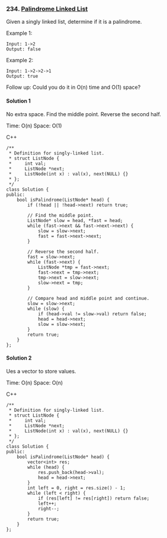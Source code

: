 ### 234\. [Palindrome Linked List](https://leetcode.com/problems/palindrome-linked-list/)

Given a singly linked list, determine if it is a palindrome.

Example 1:
```
Input: 1->2
Output: false
```
Example 2:
```
Input: 1->2->2->1
Output: true
```
Follow up:
Could you do it in O(n) time and O(1) space?


#### Solution 1

No extra space.
Find the middle point. Reverse the second half.

Time: O(n) Space: O(1)

C++

```
/**
 * Definition for singly-linked list.
 * struct ListNode {
 *     int val;
 *     ListNode *next;
 *     ListNode(int x) : val(x), next(NULL) {}
 * };
 */
class Solution {
public:
    bool isPalindrome(ListNode* head) {
        if (!head || !head->next) return true;

        // Find the middle point.
        ListNode* slow = head, *fast = head;
        while (fast->next && fast->next->next) {
            slow = slow->next;
            fast = fast->next->next;
        }

        // Reverse the second half.
        fast = slow->next;
        while (fast->next) {
            ListNode *tmp = fast->next;
            fast->next = tmp->next;
            tmp->next = slow->next;
            slow->next = tmp;
        }

        // Compare head and middle point and continue.
        slow = slow->next;
        while (slow) {
            if (head->val != slow->val) return false;
            head = head->next;
            slow = slow->next;
        }
        return true;
    }
};
```

#### Solution 2

Ues a vector to store values.

Time: O(n) Space: O(n)

C++

```
/**
 * Definition for singly-linked list.
 * struct ListNode {
 *     int val;
 *     ListNode *next;
 *     ListNode(int x) : val(x), next(NULL) {}
 * };
 */
class Solution {
public:
    bool isPalindrome(ListNode* head) {
        vector<int> res;
        while (head) {
            res.push_back(head->val);
            head = head->next;
        }
        int left = 0, right = res.size() - 1;
        while (left < right) {
            if (res[left] != res[right]) return false;
            left++;
            right--;
        }
        return true;
    }
};
```
